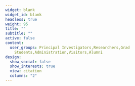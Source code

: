 ```yaml
---
widget: blank
widget_id: blank
headless: true
weight: 95
title: ""
subtitle: ""
active: false
content:
  user_groups: Principal Investigators,Researchers,Grad
    Students,Administration,Visitors,Alumni
design:
  show_social: false
  show_interests: true
  view: citation
  columns: "2"
---
```

